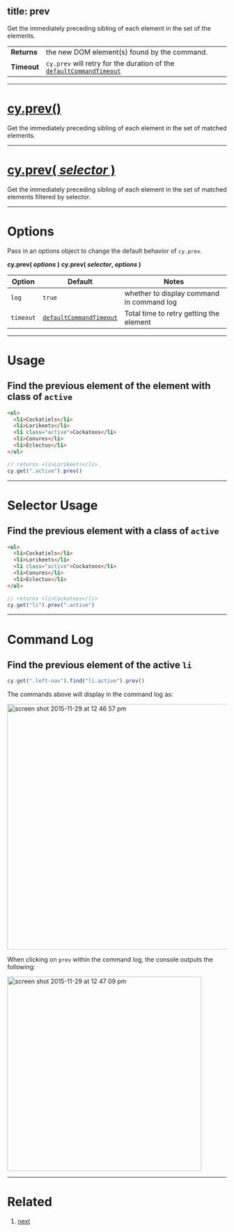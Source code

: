 title: prev
---

Get the immediately preceding sibling of each element in the set of the elements.

| | |
|--- | --- |
| **Returns** | the new DOM element(s) found by the command. |
| **Timeout** | `cy.prev` will retry for the duration of the [`defaultCommandTimeout`](https://on.cypress.io/guides/configuration#section-timeouts) |

***

# [cy.prev()](#section-usage)

Get the immediately preceding sibling of each element in the set of matched elements.

***

# [cy.prev( *selector* )](#section-selector-usage)

Get the immediately preceding sibling of each element in the set of matched elements filtered by selector.

***

# Options

Pass in an options object to change the default behavior of `cy.prev`.

**cy.prev( *options* )**
**cy.prev( *selector*, *options* )**

Option | Default | Notes
--- | --- | ---
`log` | `true` | whether to display command in command log
`timeout` | [`defaultCommandTimeout`](https://on.cypress.io/guides/configuration#section-timeouts) | Total time to retry getting the element

***

# Usage

## Find the previous element of the element with class of `active`

```html
<ul>
  <li>Cockatiels</li>
  <li>Lorikeets</li>
  <li class="active">Cockatoos</li>
  <li>Conures</li>
  <li>Eclectus</li>
</ul>
```

```javascript
// returns <li>Lorikeets</li>
cy.get(".active").prev()
```

***

# Selector Usage

## Find the previous element with a class of `active`

```html
<ul>
  <li>Cockatiels</li>
  <li>Lorikeets</li>
  <li class="active">Cockatoos</li>
  <li>Conures</li>
  <li>Eclectus</li>
</ul>
```

```javascript
// returns <li>Cockatoos</li>
cy.get("li").prev(".active")
```

***

# Command Log

## Find the previous element of the active `li`

```javascript
cy.get(".left-nav").find("li.active").prev()
```

The commands above will display in the command log as:

<img width="564" alt="screen shot 2015-11-29 at 12 46 57 pm" src="https://cloud.githubusercontent.com/assets/1271364/11458884/5bb4da1e-9697-11e5-9172-762df10c9a6e.png">

When clicking on `prev` within the command log, the console outputs the following:

<img width="446" alt="screen shot 2015-11-29 at 12 47 09 pm" src="https://cloud.githubusercontent.com/assets/1271364/11458886/5e20c63c-9697-11e5-9167-1b81f96e1906.png">

***

# Related

1. [next](https://on.cypress.io/api/next)